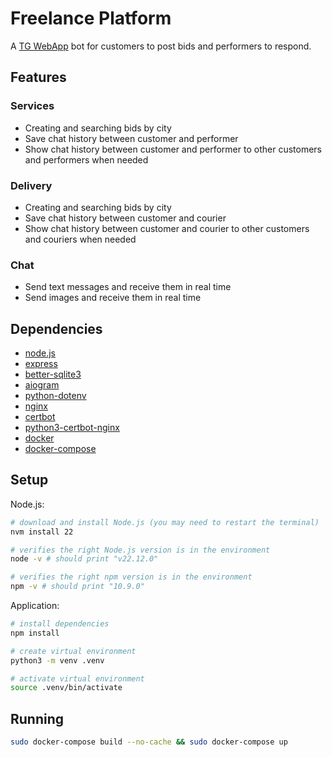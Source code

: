 # Freelance Platform

A [TG WebApp](https://t.me/servis_plus_webapp_bot) bot for customers to post bids and performers to respond.

## Features

### Services

* Creating and searching bids by city
* Save chat history between customer and performer
* Show chat history between customer and performer to other customers and performers when needed

### Delivery

* Creating and searching bids by city
* Save chat history between customer and courier
* Show chat history between customer and courier to other customers and couriers when needed

### Chat

* Send text messages and receive them in real time
* Send images and receive them in real time

## Dependencies

* [node.js](https://nodejs.org/en/)
* [express](https://expressjs.com/)
* [better-sqlite3](https://github.com/JoshuaWise/better-sqlite3)
* [aiogram](https://github.com/aiogram/aiogram)
* [python-dotenv](https://github.com/theskumar/python-dotenv)
* [nginx](https://nginx.org/en/)
* [certbot](https://certbot.eff.org/)
* [python3-certbot-nginx](https://github.com/certbot/certbot/tree/main/certbot-nginx)
* [docker](https://www.docker.com/)
* [docker-compose](https://docs.docker.com/compose/)

## Setup

Node.js:

```bash
# download and install Node.js (you may need to restart the terminal)
nvm install 22

# verifies the right Node.js version is in the environment
node -v # should print "v22.12.0"

# verifies the right npm version is in the environment
npm -v # should print "10.9.0"
```

Application:

```bash
# install dependencies
npm install

# create virtual environment
python3 -m venv .venv

# activate virtual environment
source .venv/bin/activate
```

## Running

```bash
sudo docker-compose build --no-cache && sudo docker-compose up
```
